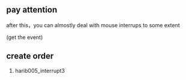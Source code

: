 ## pay attention
after this，you can almostly deal with mouse interrups to some extent

(get the event)

## create order
1. harib005_interrupt3
